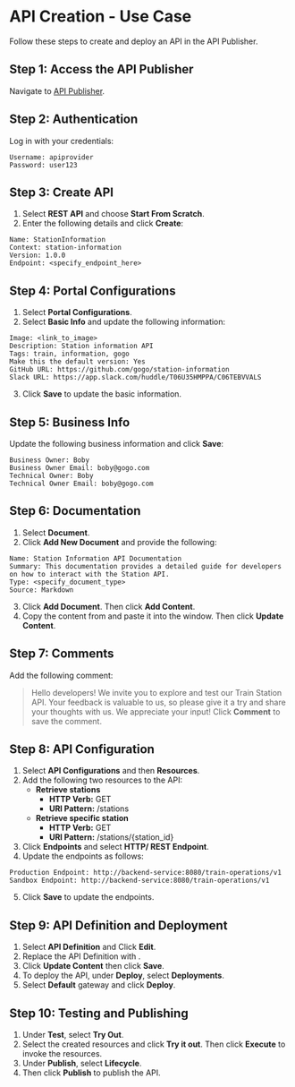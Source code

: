 # API Creation - Use Case

Follow these steps to create and deploy an API in the API Publisher.

## Step 1: Access the API Publisher
Navigate to [API Publisher](https://localhost:9443/publisher).

## Step 2: Authentication
Log in with your credentials:
```
Username: apiprovider
Password: user123
```

## Step 3: Create API
1. Select **REST API** and choose **Start From Scratch**.
2. Enter the following details and click **Create**:
```
Name: StationInformation
Context: station-information
Version: 1.0.0
Endpoint: <specify_endpoint_here>
```

## Step 4: Portal Configurations
1. Select **Portal Configurations**.
2. Select **Basic Info** and update the following information:
```
Image: <link_to_image>
Description: Station information API
Tags: train, information, gogo
Make this the default version: Yes
GitHub URL: https://github.com/gogo/station-information
Slack URL: https://app.slack.com/huddle/T06U35HMPPA/C06TEBVVALS
```
3. Click **Save** to update the basic information.

## Step 5: Business Info
Update the following business information and click **Save**:
```
Business Owner: Boby
Business Owner Email: boby@gogo.com
Technical Owner: Boby
Technical Owner Email: boby@gogo.com
```
## Step 6: Documentation
1. Select **Document**.
2. Click **Add New Document** and provide the following:
```
Name: Station Information API Documentation
Summary: This documentation provides a detailed guide for developers on how to interact with the Station API.
Type: <specify_document_type>
Source: Markdown
```
3. Click **Add Document**. Then click **Add Content**.
4. Copy the content from <source> and paste it into the window. Then click **Update Content**.

## Step 7: Comments
Add the following comment:
> Hello developers! We invite you to explore and test our Train Station API. Your feedback is valuable to us, so please give it a try and share your thoughts with us. We appreciate your input!
Click **Comment** to save the comment.

## Step 8: API Configuration
1. Select **API Configurations** and then **Resources**.
2. Add the following two resources to the API:
   - **Retrieve stations**
     - **HTTP Verb:** GET
     - **URI Pattern:** /stations
   - **Retrieve specific station**
     - **HTTP Verb:** GET
     - **URI Pattern:** /stations/{station_id}
3. Click **Endpoints** and select **HTTP/ REST Endpoint**.
4. Update the endpoints as follows:
```
Production Endpoint: http://backend-service:8080/train-operations/v1
Sandbox Endpoint: http://backend-service:8080/train-operations/v1
```

5. Click **Save** to update the endpoints.

## Step 9: API Definition and Deployment
1. Select **API Definition** and Click **Edit**.
2. Replace the API Definition with <resources station_information_api.yaml>.
3. Click **Update Content** then click **Save**.
4. To deploy the API, under **Deploy**, select **Deployments**.
5. Select **Default** gateway and click **Deploy**.

## Step 10: Testing and Publishing
1. Under **Test**, select **Try Out**.
2. Select the created resources and click **Try it out**. Then click **Execute** to invoke the resources.
3. Under **Publish**, select **Lifecycle**.
4. Then click **Publish** to publish the API.
